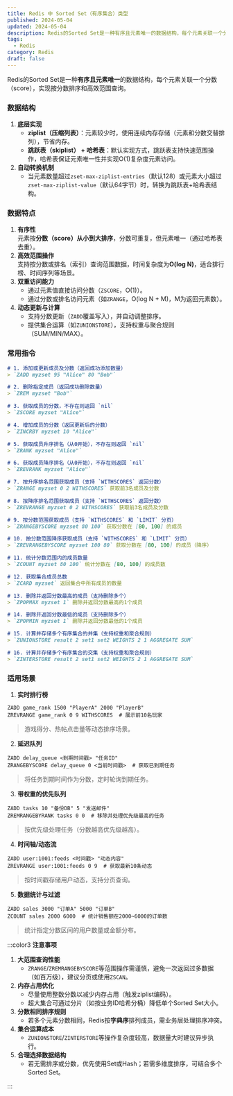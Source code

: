 ```yaml
---
title: Redis 中 Sorted Set（有序集合）类型
published: 2024-05-04
updated: 2024-05-04
description: Redis的Sorted Set是一种有序且元素唯一的数据结构，每个元素关联一个分数（score），实现按分数排序和高效范围查询。
tags:
  - Redis
category: Redis
draft: false
---
```



Redis的Sorted Set是一种**有序且元素唯一**的数据结构，每个元素关联一个分数（score），实现按分数排序和高效范围查询。

### **数据结构**
1. **底层实现**  
    - **ziplist（压缩列表）**：元素较少时，使用连续内存存储（元素和分数交替排列），节省内存。  
    - **跳跃表（skiplist） + 哈希表**：默认实现方式，跳跃表支持快速范围操作，哈希表保证元素唯一性并实现O(1)复杂度元素访问。
2. **自动转换机制**  
    - 当元素数量超过`zset-max-ziplist-entries`（默认128）或元素大小超过`zset-max-ziplist-value`（默认64字节）时，转换为跳跃表+哈希表结构。

### **数据特点**
1. **有序性**  
元素按**分数（score）从小到大排序**，分数可重复，但元素唯一（通过哈希表去重）。  
2. **高效范围操作**  
支持按分数或排名（索引）查询范围数据，时间复杂度为**O(log N)**，适合排行榜、时间序列等场景。  
3. **双重访问能力**  
    - 通过元素值直接访问分数（`ZSCORE`，O(1)）。  
    - 通过分数或排名访问元素（如`ZRANGE`，O(log N + M)，M为返回元素数）。
4. **动态更新与计算**  
    - 支持分数更新（`ZADD`覆盖写入），并自动调整排序。  
    - 提供集合运算（如`ZUNIONSTORE`），支持权重与聚合规则（SUM/MIN/MAX）。

### **常用指令**
```markdown
# 1. 添加或更新成员及分数（返回成功添加数量）
> `ZADD myzset 95 "Alice" 80 "Bob"`

# 2. 删除指定成员（返回成功删除数量）
> `ZREM myzset "Bob"`

# 3. 获取成员的分数，不存在则返回 `nil`
> `ZSCORE myzset "Alice"`

# 4. 增加成员的分数（返回更新后的分数）
> `ZINCRBY myzset 10 "Alice"`

# 5. 获取成员升序排名（从0开始），不存在则返回 `nil`
> `ZRANK myzset "Alice"`

# 6. 获取成员降序排名（从0开始），不存在则返回 `nil`
> `ZREVRANK myzset "Alice"`

# 7. 按升序排名范围获取成员（支持 `WITHSCORES` 返回分数）
> `ZRANGE myzset 0 2 WITHSCORES` 获取前3名成员及分数

# 8. 按降序排名范围获取成员（支持 `WITHSCORES` 返回分数）
> `ZREVRANGE myzset 0 2 WITHSCORES` 获取前3名成员及分数

# 9. 按分数范围获取成员（支持 `WITHSCORES` 和 `LIMIT` 分页）
> `ZRANGEBYSCORE myzset 80 100` 获取分数在 [80, 100] 的成员

# 10. 按分数范围降序获取成员（支持 `WITHSCORES` 和 `LIMIT` 分页）
> `ZREVRANGEBYSCORE myzset 100 80` 获取分数在 [80, 100] 的成员（降序）

# 11. 统计分数范围内的成员数量
> `ZCOUNT myzset 80 100` 统计分数在 [80, 100] 的成员数

# 12. 获取集合成员总数
> `ZCARD myzset` 返回集合中所有成员的数量

# 13. 删除并返回分数最高的成员（支持删除多个）
> `ZPOPMAX myzset 1` 删除并返回分数最高的1个成员

# 14. 删除并返回分数最低的成员（支持删除多个）
> `ZPOPMIN myzset 1` 删除并返回分数最低的1个成员

# 15. 计算并存储多个有序集合的并集（支持权重和聚合规则）
> `ZUNIONSTORE result 2 set1 set2 WEIGHTS 2 1 AGGREGATE SUM`

# 16. 计算并存储多个有序集合的交集（支持权重和聚合规则）
> `ZINTERSTORE result 2 set1 set2 WEIGHTS 2 1 AGGREGATE SUM`
```

### **适用场景**
1. **实时排行榜**  

```plain
ZADD game_rank 1500 "PlayerA" 2000 "PlayerB"
ZREVRANGE game_rank 0 9 WITHSCORES  # 展示前10名玩家
```

> 游戏得分、热帖点击量等动态排序场景。
>

2. **延迟队列**  

```plain
ZADD delay_queue <到期时间戳> "任务ID"
ZRANGEBYSCORE delay_queue 0 <当前时间戳>  # 获取已到期任务
```

> 将任务到期时间作为分数，定时轮询到期任务。
>

3. **带权重的优先队列**  

```plain
ZADD tasks 10 "备份DB" 5 "发送邮件"
ZREMRANGEBYRANK tasks 0 0  # 移除并处理优先级最高的任务
```

> 按优先级处理任务（分数越高优先级越高）。
>

4. **时间轴/动态流**  

```plain
ZADD user:1001:feeds <时间戳> "动态内容"
ZREVRANGE user:1001:feeds 0 9  # 获取最新10条动态
```

> 按时间戳存储用户动态，支持分页查询。
>

5. **数据统计与过滤**  

```plain
ZADD sales 3000 "订单A" 5000 "订单B"
ZCOUNT sales 2000 6000  # 统计销售额在2000~6000的订单数
```

> 统计指定分数区间的用户数量或金额分布。
>

:::color3
**注意事项**

1. **大范围查询性能**  
    - `ZRANGE`/`ZREMRANGEBYSCORE`等范围操作需谨慎，避免一次返回过多数据（如百万级），建议分页或使用`ZSCAN`。
2. **内存占用优化**  
    - 尽量使用整数分数以减少内存占用（触发ziplist编码）。  
    - 超大集合可通过分片（如按业务ID哈希分桶）降低单个Sorted Set大小。
3. **分数相同排序规则**  
    - 若多个元素分数相同，Redis按**字典序**排列成员，需业务层处理排序冲突。
4. **集合运算成本**  
    - `ZUNIONSTORE`/`ZINTERSTORE`等操作复杂度较高，数据量大时建议异步执行。
5. **合理选择数据结构**  
    - 若无需排序或分数，优先使用Set或Hash；若需多维度排序，可结合多个Sorted Set。

:::

